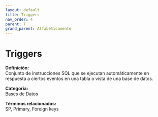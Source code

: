 ```yaml
---
layout: default
title: Triggers
nav_order: 4
parent: T
grand_parent: Alfabéticamente
---
```


# Triggers

**Definición:**  
Conjunto de instrucciones SQL que se ejecutan automáticamente en respuesta a ciertos eventos en una tabla o vista de una base de datos.

**Categoría:**  
Bases de Datos  

  


**Términos relacionados:**  
SP, Primary, Foreign keys
